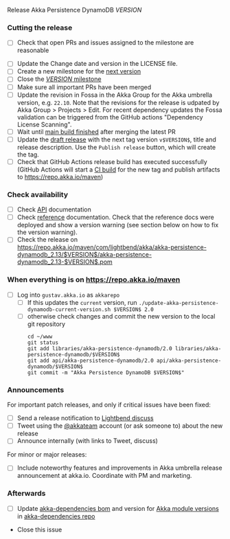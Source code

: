 Release Akka Persistence DynamoDB $VERSION$

<!--
# Release Train Issue Template for Akka Persistence DynamoDB

For every release, use the `scripts/create-release-issue.sh` to make a copy of this file named after the release, and expand the variables.

Variables to be expanded in this template:
- $VERSION$=???

Key links:
  - akka/akka-persistence-dynamodb milestone: https://github.com/akka/akka-persistence-dynamodb/milestone/?
-->

### Cutting the release

- [ ] Check that open PRs and issues assigned to the milestone are reasonable
<!-- - [ ] If PRs were merged after EU midnight, trigger the [native-image tests](https://github.com/akka/akka-persistence-dynamodb/actions/workflows/native-image-tests.yml) and see that they are green. -->
- [ ] Update the Change date and version in the LICENSE file.
- [ ] Create a new milestone for the [next version](https://github.com/akka/akka-persistence-dynamodb/milestones)
- [ ] Close the [$VERSION$ milestone](https://github.com/akka/akka-persistence-dynamodb/milestones?direction=asc&sort=due_date)
- [ ] Make sure all important PRs have been merged
- [ ] Update the revision in Fossa in the Akka Group for the Akka umbrella version, e.g. `22.10`. Note that the revisions for the release is udpated by Akka Group > Projects > Edit. For recent dependency updates the Fossa validation can be triggered from the GitHub actions "Dependency License Scanning".
- [ ] Wait until [main build finished](https://github.com/akka/akka-persistence-dynamodb/actions) after merging the latest PR
- [ ] Update the [draft release](https://github.com/akka/akka-persistence-dynamodb/releases) with the next tag version `v$VERSION$`, title and release description. Use the `Publish release` button, which will create the tag.
- [ ] Check that GitHub Actions release build has executed successfully (GitHub Actions will start a [CI build](https://github.com/akka/akka-persistence-dynamodb/actions) for the new tag and publish artifacts to https://repo.akka.io/maven)

### Check availability

- [ ] Check [API](https://doc.akka.io/api/akka-persistence-dynamodb/$VERSION$/) documentation
- [ ] Check [reference](https://doc.akka.io/libraries/akka-persistence-dynamodb/$VERSION$/) documentation. Check that the reference docs were deployed and show a version warning (see section below on how to fix the version warning).
- [ ] Check the release on https://repo.akka.io/maven/com/lightbend/akka/akka-persistence-dynamodb_2.13/$VERSION$/akka-persistence-dynamodb_2.13-$VERSION$.pom

### When everything is on https://repo.akka.io/maven
  - [ ] Log into `gustav.akka.io` as `akkarepo`
    - [ ] If this updates the `current` version, run `./update-akka-persistence-dynamodb-current-version.sh $VERSION$ 2.0`
    - [ ] otherwise check changes and commit the new version to the local git repository
         ```
         cd ~/www
         git status
         git add libraries/akka-persistence-dynamodb/2.0 libraries/akka-persistence-dynamodb/$VERSION$
         git add api/akka-persistence-dynamodb/2.0 api/akka-persistence-dynamodb/$VERSION$
         git commit -m "Akka Persistence DynamoDB $VERSION$"
         ```

### Announcements

For important patch releases, and only if critical issues have been fixed:

- [ ] Send a release notification to [Lightbend discuss](https://discuss.akka.io)
- [ ] Tweet using the [@akkateam](https://twitter.com/akkateam/) account (or ask someone to) about the new release
- [ ] Announce internally (with links to Tweet, discuss)

For minor or major releases:

- [ ] Include noteworthy features and improvements in Akka umbrella release announcement at akka.io. Coordinate with PM and marketing.

### Afterwards

- [ ] Update [akka-dependencies bom](https://github.com/lightbend/akka-dependencies) and version for [Akka module versions](https://doc.akka.io/docs/akka-dependencies/current/) in [akka-dependencies repo](https://github.com/akka/akka-dependencies)
- Close this issue
